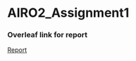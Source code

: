 # AIRO2_Assignment1

### Overleaf link for report
[Report](https://www.overleaf.com/6297689529jbymmqpyqnvp)
